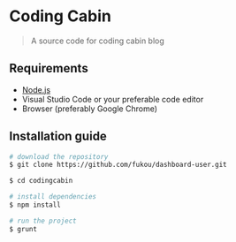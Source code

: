 # Coding Cabin

> A source code for coding cabin blog

## Requirements
- [Node.js](https://nodejs.org/en/)
- Visual Studio Code or your preferable code editor
- Browser (preferably Google Chrome)

## Installation guide
``` bash
# download the repository
$ git clone https://github.com/fukou/dashboard-user.git

$ cd codingcabin

# install dependencies
$ npm install

# run the project
$ grunt
```


